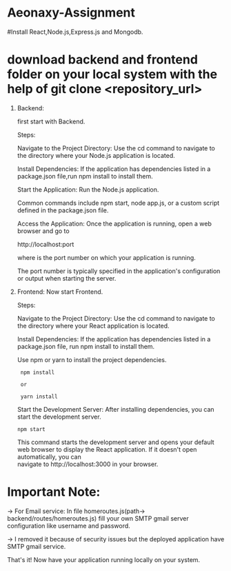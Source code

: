 # Aeonaxy-Assignment
#Install React,Node.js,Express.js and Mongodb.

# download backend and frontend folder on your local system with the help of  git clone <repository_url>

1. Backend:
   
   first start with Backend.
   
   Steps:
   
   Navigate to the Project Directory: Use the cd command to navigate to the directory where your Node.js application is located.
  
   Install Dependencies: If the application has dependencies listed in a package.json file,run npm install to install them.
  
   Start the Application: Run the Node.js application.

   Common commands include npm start, node app.js, or a custom script defined in the package.json file.
  
   Access the Application: Once the application is running, open a web browser and go to
   
   http://localhost:port
   
   where <port> is the port number on which your 
   application is running.

   The port number is typically specified in the application's configuration or output when starting the server.

3. Frontend:
   Now start Frontend.
   
   Steps:
   
   Navigate to the Project Directory: Use the cd command to navigate to the directory where your React application is located.
  
   Install Dependencies: If the application has dependencies listed in a package.json file, run npm install to install them.
   
     Use npm or yarn to install the project dependencies.
   
        npm install
   
        or
   
        yarn install
   
   Start the Development Server: After installing dependencies, you can start the development server.
   
       npm start
   
   This command starts the development server and opens your default web browser to display the React application. If it doesn't open automatically, you can   
   navigate to http://localhost:3000 in your browser.


# Important Note:

->  For Email service: In file homeroutes.js(path-> backend/routes/homeroutes.js) fill your own SMTP gmail server configuration like username and password.

-> I removed it because of security issues but the deployed application have SMTP gmail service.


That's it! Now have your application running locally on your system.
